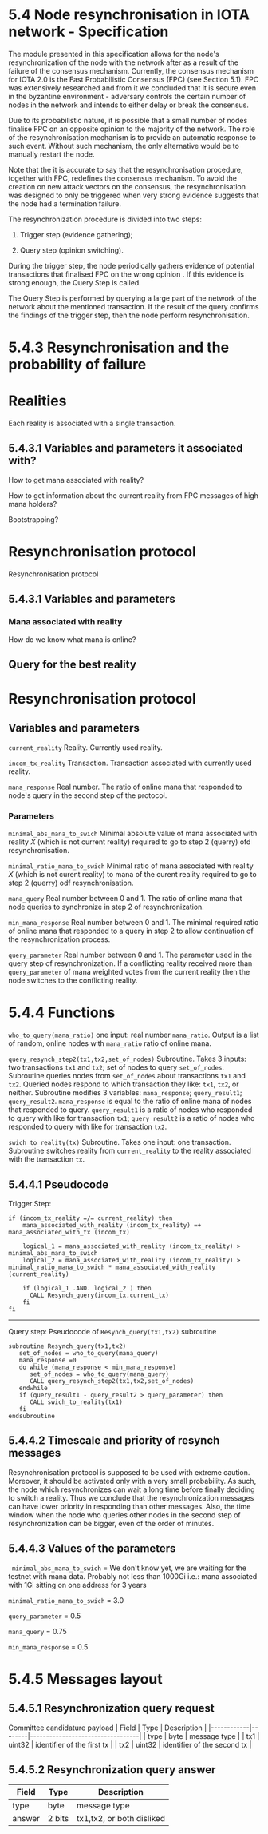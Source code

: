 


# 5.4 Node resynchronisation in IOTA network - Specification 




The module presented in this specification allows for the node's resynchronization of the node with the network after as a result of the failure of the consensus mechanism.  Currently, the consensus mechanism for IOTA 2.0 is the Fast Probabilistic Consensus (FPC) (see Section 5.1). FPC was extensively researched and from it we concluded that it is secure even in the byzantine  environment - adversary controls the certain number of nodes in the network and intends to either delay or break the consensus. 


Due to its probabilistic nature, it is possible that a small number of nodes finalise FPC on an opposite opinion to the majority of the network. The role of the resynchronisation mechanism is to provide an automatic response to such event. Without such mechanism, the only alternative would be to manually restart the node. 


Note that the it is accurate to say that the resynchronisation procedure, together with FPC, redefines the consensus mechanism. To avoid the creation on new attack vectors on the consensus, the resynchronisation was designed to only be triggered when very strong evidence suggests that the node had a termination failure. 



The resynchronization procedure is divided into two steps:

1. Trigger step (evidence gathering);

2. Query step (opinion switching).



During the trigger step, the node periodically gathers evidence of potential transactions that finalised FPC on the wrong opinion . If this evidence is strong enough, the Query Step is called.

The Query Step is performed by querying a large part of the network of the network about the mentioned transaction. If the result of the query confirms the findings of the trigger step, then the node perform resynchronisation. 





# 5.4.3 Resynchronisation and the probability of failure

# Realities 

Each reality is associated with a single transaction. 


## 5.4.3.1 Variables and parameters  it associated with?

How to get mana associated with reality?

How to get information about the current reality from FPC messages of high mana holders? 

Bootstrapping? 



# Resynchronisation protocol

Resynchronisation protocol

## 5.4.3.1 Variables and parameters 

### Mana associated with reality

How do we know what mana is online?

## Query for the best reality 


# Resynchronisation protocol

## Variables and parameters 






`current_reality` Reality. Currently used reality.



`incom_tx_reality` Transaction. Transaction associated with currently used reality. 



`mana_response` Real number. The ratio of online mana that responded to node's query in the second step of the protocol. 



### Parameters 







`minimal_abs_mana_to_swich` Minimal absolute value of mana associated with reality $X$ (which is not current reality) required to go to step 2 (querry) ofd resynchronisation. 


`minimal_ratio_mana_to_swich` Minimal ratio of mana associated with reality $X$ (which is not curent reality) to mana of the curent reality required to go to step 2 (querry) odf resynchronisation. 


`mana_query`  Real number between 0 and 1. The ratio of online mana that node queries to synchronize in step 2 of resynchronization.



`min_mana_response` Real number between 0 and 1. The minimal required ratio of online mana that responded to a query in step 2 to allow continuation of the resynchronization process.



`query_parameter` Real number between 0 and 1. The parameter used in the query step of resynchronization. If a conflicting reality received more than `query_parameter` of mana weighted votes from the current reality then the node switches to the conflicting reality. 




# 5.4.4 Functions



`who_to_query(mana_ratio)`  one input: real number `mana_ratio`. Output is a list of random, online nodes with `mana_ratio` ratio of online mana.


`query_resynch_step2(tx1,tx2,set_of_nodes)` Subroutine. Takes 3 inputs: two transactions `tx1` and `tx2`; set of nodes to query `set_of_nodes`. Subroutine queries nodes from `set_of_nodes` about transactions `tx1` and `tx2`. Queried nodes respond to which transaction they like: `tx1`, `tx2`, or neither. Subroutine modifies 3 variables: `mana_response`; `query_result1`; `query_result2`. `mana_response` is equal to the ratio of online mana of nodes that responded to query. `query_result1` is a ratio of nodes who responded to query with like for transaction `tx1`; `query_result2` is a ratio of nodes who responded to query with like for transaction `tx2`.


 `swich_to_reality(tx)` Subroutine. Takes one input: one transaction. Subroutine switches reality from `current_reality` to the reality associated with the transaction `tx`. 





## 5.4.4.1 Pseudocode

Trigger Step:
```
if (incom_tx_reality =/= current_reality) then
    mana_associated_with_reality (incom_tx_reality) =+ mana_associated_with_tx (incom_tx)
    
    logical_1 = mana_associated_with_reality (incom_tx_reality) >  minimal_abs_mana_to_swich
    logical_2 = mana_associated_with_reality (incom_tx_reality) >  minimal_ratio_mana_to_swich * mana_associated_with_reality (current_reality) 
   
    if (logical_1 .AND. logical_2 ) then
      CALL Resynch_query(incom_tx,current_tx)
    fi   
fi
```
<!--- 
if (local_time mod timestep) then
    for con_real in conflicting_realities
        tx1 = reality_identifier(con_real) 
        tx2 = reality_identifier(curent_reality)
        t_0 = max(timestamp(tx1),timestamp(tx2))
        if (issued_mana(con_real,t_0,local_time) -issued_mana(curent_reality,t_0,local_time) > trigger_parameter) then 
           CALL Resynch_query(tx1,tx2)
        fi
     endfor
fi
-->


--------------------------------
Query step: 
Pseudocode of `Resynch_query(tx1,tx2)` subroutine

```
subroutine Resynch_query(tx1,tx2) 
   set_of_nodes = who_to_query(mana_query)
   mana_response =0
   do while (mana_response < min_mana_response)
      set_of_nodes = who_to_query(mana_query)
      CALL query_resynch_step2(tx1,tx2,set_of_nodes)
   endwhile
   if (query_result1 - query_result2 > query_parameter) then
      CALL swich_to_reality(tx1)
   fi
endsubroutine   
```

## 5.4.4.2 Timescale and priority of resynch messages

Resynchronisation protocol is supposed to be used with extreme caution. Moreover, it should be activated only with a very small probability. As such, the node which resynchronizes can wait a long time before finally deciding to switch a reality. Thus we conclude that the resynchronization messages can have lower priority in responding than other messages. Also, the time window when the node who queries other nodes in the second step of resynchronization can be bigger, even of the order of minutes. 





## 5.4.4.3 Values of the parameters

` minimal_abs_mana_to_swich` = We don't know yet, we are waiting for the testnet with mana data. Probably not less than 1000Gi i.e.: mana associated with 1Gi sitting on one address for 3 years

`minimal_ratio_mana_to_swich` = 3.0


`query_parameter` = 0.5

`mana_query` = 0.75 

`min_mana_response` = 0.5





# 5.4.5 Messages layout




## 5.4.5.1 Resynchronization query request

Committee candidature payload
| Field      | Type   | Description                      |
|------------|--------|----------------------------------|
| type       | byte   | message type                     |
| tx1        | uint32 | identifier of the first tx       |
| tx2        | uint32 | identifier of the second tx      |



## 5.4.5.2 Resynchronization query answer


| Field      | Type          | Description                      |
|------------|---------------|----------------------------------|
| type       | byte          | message type                     |
| answer     | 2 bits        | tx1,tx2, or both disliked        |



<!--stackedit_data:
eyJkaXNjdXNzaW9ucyI6eyJVNHJMbzBKa2owc3NTOTE0Ijp7In
RleHQiOiJFYWNoIHJlYWxpdHkgaXMgYXNzb2NpYXRlZCB3aXRo
IGEgc2luZ2xlIHRyYW5zYWN0aW9uLiBcblxuV2hhdCBhYm91dC
B0aGUgY3VycmVudOKApiIsInN0YXJ0IjoyNzY4LCJlbmQiOjMw
NDV9LCJYWk9Qa041VWhnbU1wR3V4Ijp7InRleHQiOiJgaW5jb2
1fdHhfcmVhbGl0eWAgVHJhbnNhY3Rpb24uIFRyYW5zYWN0aW9u
IGFzc29jaWF0ZWQgd2l0aCBjdXJyZW50bHkgdXNlZCByZWFs4o
CmIiwic3RhcnQiOjMyNzIsImVuZCI6MzM0Nn0sInFZQXdtTWUx
ZlNpbmh6ZE0iOnsidGV4dCI6Im1lc3NhZ2UgdHlwZSAgICAgIC
AgICAgICAgICAgICAgIHxcbnwiLCJzdGFydCI6NzcxOCwiZW5k
Ijo3NzE4fSwiTExiNEpmMWZTbHJjaUYzciI6eyJ0ZXh0IjoiQ2
9tbWl0dGVlIGNhbmRpZGF0dXJlIHBheWxvYWQiLCJzdGFydCI6
NzA4MiwiZW5kIjo3MTExfX0sImNvbW1lbnRzIjp7ImFhN0w0dT
N3WkswN1d4T0IiOnsiZGlzY3Vzc2lvbklkIjoiVTRyTG8wSmtq
MHNzUzkxNCIsInN1YiI6ImdoOjUwNjYxODQ0IiwidGV4dCI6Il
doYXQgaXMgdGhlIHJlYWx0aW9uc2hpcCBiZXR3ZWVuIHRoZXNl
IHF1ZXN0aW9ucyBhbmQgdGhlIHNwZWM/IiwiY3JlYXRlZCI6MT
U5NjA5NDY4MTM0MH0sInJrSzBzSkFqWmlsa3FHRFEiOnsiZGlz
Y3Vzc2lvbklkIjoiWFpPUGtONVVoZ21NcEd1eCIsInN1YiI6Im
doOjUwNjYxODQ0IiwidGV4dCI6IkkgZG9udCB1bmRlcnN0YW5k
IHRoaXMiLCJjcmVhdGVkIjoxNTk2MDk0ODQ1ODUyfSwiMHp6M0
dIZE1iWFZnWGJGRCI6eyJkaXNjdXNzaW9uSWQiOiJxWUF3bU1l
MWZTaW5oemRNIiwic3ViIjoiZ2g6NTA2NjE4NDQiLCJ0ZXh0Ij
oiT2JqZWN0IHR5cGUiLCJjcmVhdGVkIjoxNTk2MDk0OTMxMTEz
fSwid2o4dVl4dzZEd1Z2a0lUNyI6eyJkaXNjdXNzaW9uSWQiOi
JMTGI0SmYxZlNscmNpRjNyIiwic3ViIjoiZ2g6NjgyNTAzNTAi
LCJ0ZXh0IjoiPyIsImNyZWF0ZWQiOjE1OTc4MDI3OTM3Njh9fS
wiaGlzdG9yeSI6Wzg3NzAyODIwOCwtMTc3NDQyMzQyNCwtNDM5
NzAzNTcwLDg0NDk4ODk3Nyw2NzQ0NTIxNjUsLTQ4OTQyOTMwNy
wtMTc2NDYxMjA5NywtMTcwMDY5NTY0OSwxMjQxNjk4MDk2LC0x
NzY4NDgwMjYyLC0zMTUwNDA1NDAsLTkzNTMxNDUyMSwxODE3MT
M1NTU0LC02OTA1NTY5MjQsLTE1OTg3Mzk5OSwtNzAwMzIzMzY2
XX0=
-->